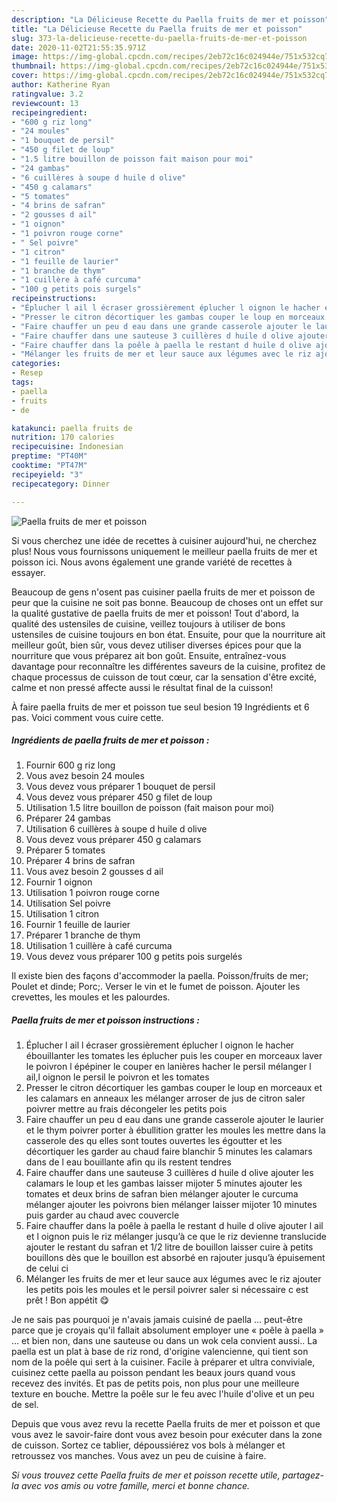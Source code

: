 ```yaml
---
description: "La Délicieuse Recette du Paella fruits de mer et poisson"
title: "La Délicieuse Recette du Paella fruits de mer et poisson"
slug: 373-la-delicieuse-recette-du-paella-fruits-de-mer-et-poisson
date: 2020-11-02T21:55:35.971Z
image: https://img-global.cpcdn.com/recipes/2eb72c16c024944e/751x532cq70/paella-fruits-de-mer-et-poisson-photo-principale-de-la-recette.jpg
thumbnail: https://img-global.cpcdn.com/recipes/2eb72c16c024944e/751x532cq70/paella-fruits-de-mer-et-poisson-photo-principale-de-la-recette.jpg
cover: https://img-global.cpcdn.com/recipes/2eb72c16c024944e/751x532cq70/paella-fruits-de-mer-et-poisson-photo-principale-de-la-recette.jpg
author: Katherine Ryan
ratingvalue: 3.2
reviewcount: 13
recipeingredient:
- "600 g riz long"
- "24 moules"
- "1 bouquet de persil"
- "450 g filet de loup"
- "1.5 litre bouillon de poisson fait maison pour moi"
- "24 gambas"
- "6 cuillères à soupe d huile d olive"
- "450 g calamars"
- "5 tomates"
- "4 brins de safran"
- "2 gousses d ail"
- "1 oignon"
- "1 poivron rouge corne"
- " Sel poivre"
- "1 citron"
- "1 feuille de laurier"
- "1 branche de thym"
- "1 cuillère à café curcuma"
- "100 g petits pois surgels"
recipeinstructions:
- "Éplucher l ail l écraser grossièrement éplucher l oignon le hacher ébouillanter les tomates les éplucher puis les couper en morceaux laver le poivron l épépiner le couper en lanières hacher le persil mélanger l ail,l oignon le persil le poivron et les tomates"
- "Presser le citron décortiquer les gambas couper le loup en morceaux et les calamars en anneaux les mélanger arroser de jus de citron saler poivrer mettre au frais décongeler les petits pois"
- "Faire chauffer un peu d eau dans une grande casserole ajouter le laurier et le thym poivrer porter à ébullition gratter les moules les mettre dans la casserole des qu elles sont toutes ouvertes les égoutter et les décortiquer les garder au chaud faire blanchir 5 minutes les calamars dans de l eau bouillante afin qu ils restent tendres"
- "Faire chauffer dans une sauteuse 3 cuillères d huile d olive ajouter les calamars le loup et les gambas laisser mijoter 5 minutes ajouter les tomates et deux brins de safran bien mélanger ajouter le curcuma mélanger ajouter les poivrons bien mélanger laisser mijoter 10 minutes puis garder au chaud avec couvercle"
- "Faire chauffer dans la poêle à paella le restant d huile d olive ajouter l ail et l oignon puis le riz mélanger jusqu’à ce que le riz devienne translucide ajouter le restant du safran et 1/2 litre de bouillon laisser cuire à petits bouillons dès que le bouillon est absorbé en rajouter jusqu’à épuisement de celui ci"
- "Mélanger les fruits de mer et leur sauce aux légumes avec le riz ajouter les petits pois les moules et le persil poivrer saler si nécessaire c est prêt ! Bon appétit 😋"
categories:
- Resep
tags:
- paella
- fruits
- de

katakunci: paella fruits de 
nutrition: 170 calories
recipecuisine: Indonesian
preptime: "PT40M"
cooktime: "PT47M"
recipeyield: "3"
recipecategory: Dinner

---
```



![Paella fruits de mer et poisson](https://img-global.cpcdn.com/recipes/2eb72c16c024944e/751x532cq70/paella-fruits-de-mer-et-poisson-photo-principale-de-la-recette.jpg)

Si vous cherchez une idée de recettes à cuisiner aujourd'hui, ne cherchez plus! Nous vous fournissons uniquement le meilleur paella fruits de mer et poisson ici. Nous avons également une grande variété de recettes à essayer.

Beaucoup de gens n'osent pas cuisiner paella fruits de mer et poisson de peur que la cuisine ne soit pas bonne. Beaucoup de choses ont un effet sur la qualité gustative de paella fruits de mer et poisson! Tout d'abord, la qualité des ustensiles de cuisine, veillez toujours à utiliser de bons ustensiles de cuisine toujours en bon état. Ensuite, pour que la nourriture ait meilleur goût, bien sûr, vous devez utiliser diverses épices pour que la nourriture que vous préparez ait bon goût. Ensuite, entraînez-vous davantage pour reconnaître les différentes saveurs de la cuisine, profitez de chaque processus de cuisson de tout cœur, car la sensation d'être excité, calme et non pressé affecte aussi le résultat final de la cuisson!

<!--inarticleads1-->

À faire paella fruits de mer et poisson tue seul besion 19 Ingrédients et 6 pas. Voici comment vous cuire cette.

##### Ingrédients de paella fruits de mer et poisson :

1. Fournir 600 g riz long
1. Vous avez besoin 24 moules
1. Vous devez vous préparer 1 bouquet de persil
1. Vous devez vous préparer 450 g filet de loup
1. Utilisation 1.5 litre bouillon de poisson (fait maison pour moi)
1. Préparer 24 gambas
1. Utilisation 6 cuillères à soupe d huile d olive
1. Vous devez vous préparer 450 g calamars
1. Préparer 5 tomates
1. Préparer 4 brins de safran
1. Vous avez besoin 2 gousses d ail
1. Fournir 1 oignon
1. Utilisation 1 poivron rouge corne
1. Utilisation  Sel poivre
1. Utilisation 1 citron
1. Fournir 1 feuille de laurier
1. Préparer 1 branche de thym
1. Utilisation 1 cuillère à café curcuma
1. Vous devez vous préparer 100 g petits pois surgelés


Il existe bien des façons d&#39;accommoder la paella. Poisson/fruits de mer; Poulet et dinde; Porc;. Verser le vin et le fumet de poisson. Ajouter les crevettes, les moules et les palourdes. 

<!--inarticleads2-->

##### Paella fruits de mer et poisson instructions :

1. Éplucher l ail l écraser grossièrement éplucher l oignon le hacher ébouillanter les tomates les éplucher puis les couper en morceaux laver le poivron l épépiner le couper en lanières hacher le persil mélanger l ail,l oignon le persil le poivron et les tomates
1. Presser le citron décortiquer les gambas couper le loup en morceaux et les calamars en anneaux les mélanger arroser de jus de citron saler poivrer mettre au frais décongeler les petits pois
1. Faire chauffer un peu d eau dans une grande casserole ajouter le laurier et le thym poivrer porter à ébullition gratter les moules les mettre dans la casserole des qu elles sont toutes ouvertes les égoutter et les décortiquer les garder au chaud faire blanchir 5 minutes les calamars dans de l eau bouillante afin qu ils restent tendres
1. Faire chauffer dans une sauteuse 3 cuillères d huile d olive ajouter les calamars le loup et les gambas laisser mijoter 5 minutes ajouter les tomates et deux brins de safran bien mélanger ajouter le curcuma mélanger ajouter les poivrons bien mélanger laisser mijoter 10 minutes puis garder au chaud avec couvercle
1. Faire chauffer dans la poêle à paella le restant d huile d olive ajouter l ail et l oignon puis le riz mélanger jusqu’à ce que le riz devienne translucide ajouter le restant du safran et 1/2 litre de bouillon laisser cuire à petits bouillons dès que le bouillon est absorbé en rajouter jusqu’à épuisement de celui ci
1. Mélanger les fruits de mer et leur sauce aux légumes avec le riz ajouter les petits pois les moules et le persil poivrer saler si nécessaire c est prêt ! Bon appétit 😋


Je ne sais pas pourquoi je n&#39;avais jamais cuisiné de paella … peut-être parce que je croyais qu&#39;il fallait absolument employer une « poêle à paella » … et bien non, dans une sauteuse ou dans un wok cela convient aussi.. La paella est un plat à base de riz rond, d&#39;origine valencienne, qui tient son nom de la poêle qui sert à la cuisiner. Facile à préparer et ultra conviviale, cuisinez cette paella au poisson pendant les beaux jours quand vous recevez des invités. Et pas de petits pois, non plus pour une meilleure texture en bouche. Mettre la poêle sur le feu avec l&#39;huile d&#39;olive et un peu de sel. 

<!--inarticleads1-->

<p>
Depuis que vous avez revu la recette Paella fruits de mer et poisson et que vous avez le savoir-faire dont vous avez besoin pour exécuter dans la zone de cuisson. Sortez ce tablier, dépoussiérez vos bols à mélanger et retroussez vos manches. Vous avez un peu de cuisine à faire.
</p>

<p>
<i>Si vous trouvez cette Paella fruits de mer et poisson recette utile, partagez-la avec vos amis ou votre famille, merci et bonne chance.</i>
</p>

